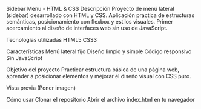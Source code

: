 Sidebar Menu - HTML & CSS
Descripción
Proyecto de menú lateral (sidebar) desarrollado con HTML y CSS. Aplicación práctica de estructuras semánticas, posicionamiento con flexbox y estilos visuales. Primer acercamiento al diseño de interfaces web sin uso de JavaScript.

Tecnologías utilizadas
HTML5
CSS3

Características
Menú lateral fijo
Diseño limpio y simple
Código responsivo
Sin JavaScript

Objetivo del proyecto
Practicar estructura básica de una página web, aprender a posicionar elementos y mejorar el diseño visual con CSS puro.

Vista previa
(Poner imagen)

Cómo usar
Clonar el repositorio
Abrir el archivo index.html en tu navegador

